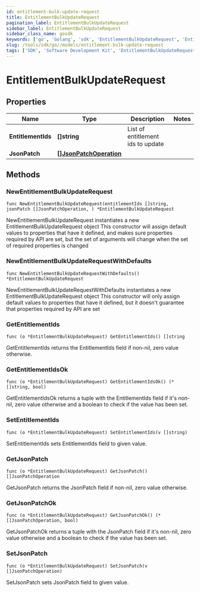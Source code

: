 ```yaml
---
id: entitlement-bulk-update-request
title: EntitlementBulkUpdateRequest
pagination_label: EntitlementBulkUpdateRequest
sidebar_label: EntitlementBulkUpdateRequest
sidebar_class_name: gosdk
keywords: ['go', 'Golang', 'sdk', 'EntitlementBulkUpdateRequest', 'EntitlementBulkUpdateRequest'] 
slug: /tools/sdk/go//models/entitlement-bulk-update-request
tags: ['SDK', 'Software Development Kit', 'EntitlementBulkUpdateRequest', 'EntitlementBulkUpdateRequest']
---
```


# EntitlementBulkUpdateRequest

## Properties

Name | Type | Description | Notes
------------ | ------------- | ------------- | -------------
**EntitlementIds** | **[]string** | List of entitlement ids to update | 
**JsonPatch** | [**[]JsonPatchOperation**](json-patch-operation) |  | 

## Methods

### NewEntitlementBulkUpdateRequest

`func NewEntitlementBulkUpdateRequest(entitlementIds []string, jsonPatch []JsonPatchOperation, ) *EntitlementBulkUpdateRequest`

NewEntitlementBulkUpdateRequest instantiates a new EntitlementBulkUpdateRequest object
This constructor will assign default values to properties that have it defined,
and makes sure properties required by API are set, but the set of arguments
will change when the set of required properties is changed

### NewEntitlementBulkUpdateRequestWithDefaults

`func NewEntitlementBulkUpdateRequestWithDefaults() *EntitlementBulkUpdateRequest`

NewEntitlementBulkUpdateRequestWithDefaults instantiates a new EntitlementBulkUpdateRequest object
This constructor will only assign default values to properties that have it defined,
but it doesn't guarantee that properties required by API are set

### GetEntitlementIds

`func (o *EntitlementBulkUpdateRequest) GetEntitlementIds() []string`

GetEntitlementIds returns the EntitlementIds field if non-nil, zero value otherwise.

### GetEntitlementIdsOk

`func (o *EntitlementBulkUpdateRequest) GetEntitlementIdsOk() (*[]string, bool)`

GetEntitlementIdsOk returns a tuple with the EntitlementIds field if it's non-nil, zero value otherwise
and a boolean to check if the value has been set.

### SetEntitlementIds

`func (o *EntitlementBulkUpdateRequest) SetEntitlementIds(v []string)`

SetEntitlementIds sets EntitlementIds field to given value.


### GetJsonPatch

`func (o *EntitlementBulkUpdateRequest) GetJsonPatch() []JsonPatchOperation`

GetJsonPatch returns the JsonPatch field if non-nil, zero value otherwise.

### GetJsonPatchOk

`func (o *EntitlementBulkUpdateRequest) GetJsonPatchOk() (*[]JsonPatchOperation, bool)`

GetJsonPatchOk returns a tuple with the JsonPatch field if it's non-nil, zero value otherwise
and a boolean to check if the value has been set.

### SetJsonPatch

`func (o *EntitlementBulkUpdateRequest) SetJsonPatch(v []JsonPatchOperation)`

SetJsonPatch sets JsonPatch field to given value.



